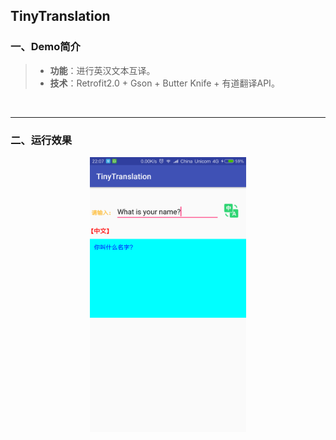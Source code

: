 ## TinyTranslation

### 一、Demo简介

> * **功能**：进行英汉文本互译。
> * **技术**：Retrofit2.0 + Gson + Butter Knife + 有道翻译API。

<br/>

***

### 二、运行效果

<div align=center><img src="https://github.com/Yuziquan/Best_Practices_In_Android/blob/master/Typical%20Demos/TinyTranslation/Screenshots/1.png" width=250 height=440 />